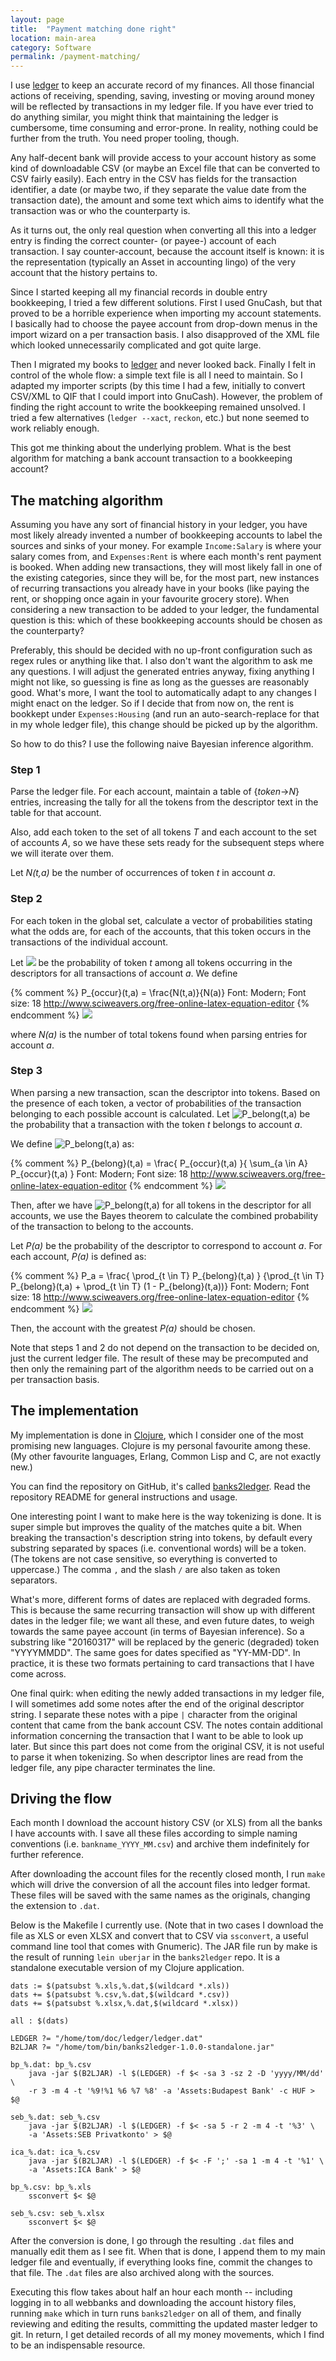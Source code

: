 ```yaml
---
layout: page
title:  "Payment matching done right"
location: main-area
category: Software
permalink: /payment-matching/
---
```


I use [ledger] to keep an accurate record of my finances. All those
financial actions of receiving, spending, saving, investing or moving
around money will be reflected by transactions in my ledger file.  If
you have ever tried to do anything similar, you might think that
maintaining the ledger is cumbersome, time consuming and error-prone.
In reality, nothing could be further from the truth. You need proper
tooling, though.

Any half-decent bank will provide access to your account history as
some kind of downloadable CSV (or maybe an Excel file that can be
converted to CSV fairly easily). Each entry in the CSV has fields for
the transaction identifier, a date (or maybe two, if they separate the
value date from the transaction date), the amount and some text which
aims to identify what the transaction was or who the counterparty is.

As it turns out, the only real question when converting all this into
a ledger entry is finding the correct counter- (or payee-) account of
each transaction. I say counter-account, because the account itself is
known: it is the representation (typically an Asset in accounting
lingo) of the very account that the history pertains to.

Since I started keeping all my financial records in double entry
bookkeeping, I tried a few different solutions. First I used GnuCash,
but that proved to be a horrible experience when importing my account
statements. I basically had to choose the payee account from drop-down
menus in the import wizard on a per transaction basis. I also
disapproved of the XML file which looked unnecessarily complicated and
got quite large.

Then I migrated my books to [ledger] and never looked back. Finally I
felt in control of the whole flow: a simple text file is all I need to
maintain. So I adapted my importer scripts (by this time I had a few,
initially to convert CSV/XML to QIF that I could import into
GnuCash). However, the problem of finding the right account to write
the bookkeeping remained unsolved. I tried a few alternatives (`ledger
--xact`, `reckon`, etc.) but none seemed to work reliably enough.

This got me thinking about the underlying problem. What is the best
algorithm for matching a bank account transaction to a bookkeeping
account?


## The matching algorithm

Assuming you have any sort of financial history in your ledger, you
have most likely already invented a number of bookkeeping accounts to
label the sources and sinks of your money. For example `Income:Salary`
is where your salary comes from, and `Expenses:Rent` is where each
month's rent payment is booked. When adding new transactions, they
will most likely fall in one of the existing categories, since they
will be, for the most part, new instances of recurring transactions
you already have in your books (like paying the rent, or shopping once
again in your favourite grocery store).  When considering a new
transaction to be added to your ledger, the fundamental question is
this: which of these bookkeeping accounts should be chosen as the
counterparty?

Preferably, this should be decided with no up-front configuration such
as regex rules or anything like that. I also don't want the algorithm
to ask me any questions. I will adjust the generated entries anyway,
fixing anything I might not like, so guessing is fine as long as the
guesses are reasonably good. What's more, I want the tool to
automatically adapt to any changes I might enact on the ledger. So if
I decide that from now on, the rent is bookkept under
`Expenses:Housing` (and run an auto-search-replace for that in my
whole ledger file), this change should be picked up by the algorithm.

So how to do this? I use the following naive Bayesian inference algorithm.

### Step 1

Parse the ledger file. For each account, maintain a table of
{*token*&rarr;*N*} entries, increasing the tally for all the tokens
from the descriptor text in the table for that account.

Also, add each token to the set of all tokens *T* and each account to
the set of accounts *A*, so we have these sets ready for the subsequent
steps where we will iterate over them.

Let *N(t,a)* be the number of occurrences of token *t* in account *a*.

### Step 2

For each token in the global set, calculate a vector of probabilities
stating what the odds are, for each of the accounts, that this token
occurs in the transactions of the individual account.

Let ![](/images/payment-matching/eq1.png) be the probability of token
*t* among all tokens occurring in the descriptors for all transactions
of account *a*. We define

{% comment %}
  P_{occur}(t,a) = \frac{N(t,a)}{N(a)}
  Font: Modern; Font size: 18
  http://www.sciweavers.org/free-online-latex-equation-editor
{% endcomment %}
![](/images/payment-matching/eq2.png)

where *N(a)* is the number of total tokens found when parsing entries
for account *a*.

### Step 3

When parsing a new transaction, scan the descriptor into tokens. Based
on the presence of each token, a vector of probabilities of the
transaction belonging to each possible account is calculated. Let
![P_belong(t,a)](/images/payment-matching/eq3.png) be the probability that a
transaction with the token *t* belongs to account *a*.

We define ![P_belong(t,a)](/images/payment-matching/eq3.png) as:

{% comment %}
  P_{belong}(t,a) = \frac{ P_{occur}(t,a) }{ \sum_{a \in A} P_{occur}(t,a) }
  Font: Modern; Font size: 18
  http://www.sciweavers.org/free-online-latex-equation-editor
{% endcomment %}
![](/images/payment-matching/eq4.png)

Then, after we have ![P_belong(t,a)](/images/payment-matching/eq3.png)
for all tokens in the descriptor for all accounts, we use the Bayes
theorem to calculate the combined probability of the transaction to
belong to the accounts.

Let *P(a)* be the probability of the descriptor to correspond to account
*a*. For each account, *P(a)* is defined as:

{% comment %}
  P_a = \frac{ \prod_{t \in T} P_{belong}(t,a) }
  {\prod_{t \in T} P_{belong}(t,a) + \prod_{t \in T} (1 - P_{belong}(t,a))}
  Font: Modern; Font size: 18
  http://www.sciweavers.org/free-online-latex-equation-editor
{% endcomment %}
![](/images/payment-matching/eq5.png)

Then, the account with the greatest *P(a)* should be chosen.

Note that steps 1 and 2 do not depend on the transaction to be decided
on, just the current ledger file. The result of these may be
precomputed and then only the remaining part of the algorithm needs to
be carried out on a per transaction basis.

## The implementation

My implementation is done in [Clojure], which I consider one of the
most promising new languages. Clojure is my personal favourite among
these. (My other favourite languages, Erlang, Common Lisp and C, are
not exactly new.)

You can find the repository on GitHub, it's called [banks2ledger].
Read the repository README for general instructions and usage.

One interesting point I want to make here is the way tokenizing is
done.  It is super simple but improves the quality of the matches
quite a bit.  When breaking the transaction's description string into
tokens, by default every substring separated by spaces
(i.e. conventional words) will be a token. (The tokens are not case
sensitive, so everything is converted to uppercase.) The comma `,` and
the slash `/` are also taken as token separators.

What's more, different forms of dates are replaced with degraded
forms. This is because the same recurring transaction will show up
with different dates in the ledger file; we want all these, and even
future dates, to weigh towards the same payee account (in terms of
Bayesian inference). So a substring like "20160317" will be replaced
by the generic (degraded) token "YYYYMMDD". The same goes for dates
specified as "YY-MM-DD". In practice, it is these two formats
pertaining to card transactions that I have come across.

One final quirk: when editing the newly added transactions in my
ledger file, I will sometimes add some notes after the end of the
original descriptor string. I separate these notes with a pipe `|`
character from the original content that came from the bank account
CSV. The notes contain additional information concerning the
transaction that I want to be able to look up later. But since this
part does not come from the original CSV, it is not useful to parse it
when tokenizing.  So when descriptor lines are read from the ledger
file, any pipe character terminates the line.

## Driving the flow

Each month I download the account history CSV (or XLS) from all the
banks I have accounts with. I save all these files according to simple
naming conventions (i.e. `bankname_YYYY_MM.csv`) and archive them
indefinitely for further reference.

After downloading the account files for the recently closed month, I
run `make` which will drive the conversion of all the account files
into ledger format. These files will be saved with the same names as
the originals, changing the extension to `.dat`.

Below is the Makefile I currently use. (Note that in two cases I
download the file as XLS or even XLSX and convert that to CSV via
`ssconvert`, a useful command line tool that comes with Gnumeric). The
JAR file run by make is the result of running `lein uberjar` in the
`banks2ledger` repo. It is a standalone executable version of my
Clojure application.

    dats := $(patsubst %.xls,%.dat,$(wildcard *.xls))
    dats += $(patsubst %.csv,%.dat,$(wildcard *.csv))
    dats += $(patsubst %.xlsx,%.dat,$(wildcard *.xlsx))

    all : $(dats)

    LEDGER ?= "/home/tom/doc/ledger/ledger.dat"
    B2LJAR ?= "/home/tom/bin/banks2ledger-1.0.0-standalone.jar"

    bp_%.dat: bp_%.csv
    	java -jar $(B2LJAR) -l $(LEDGER) -f $< -sa 3 -sz 2 -D 'yyyy/MM/dd' \
    	-r 3 -m 4 -t '%9!%1 %6 %7 %8' -a 'Assets:Budapest Bank' -c HUF > $@

    seb_%.dat: seb_%.csv
    	java -jar $(B2LJAR) -l $(LEDGER) -f $< -sa 5 -r 2 -m 4 -t '%3' \
    	-a 'Assets:SEB Privatkonto' > $@

    ica_%.dat: ica_%.csv
    	java -jar $(B2LJAR) -l $(LEDGER) -f $< -F ';' -sa 1 -m 4 -t '%1' \
    	-a 'Assets:ICA Bank' > $@

    bp_%.csv: bp_%.xls
    	ssconvert $< $@

    seb_%.csv: seb_%.xlsx
    	ssconvert $< $@

After the conversion is done, I go through the resulting `.dat` files
and manually edit them as I see fit. When that is done, I append them
to my main ledger file and eventually, if everything looks fine,
commit the changes to that file. The `.dat` files are also archived
along with the sources.

Executing this flow takes about half an hour each month -- including
logging in to all webbanks and downloading the account history files,
running `make` which in turn runs `banks2ledger` on all of them, and
finally reviewing and editing the results, committing the updated
master ledger to git.  In return, I get detailed records of all my
money movements, which I find to be an indispensable resource.


[ledger]:           http://ledger-cli.org/
[Clojure]:          http://clojure.org
[banks2ledger]:     https://github.com/tomszilagyi/banks2ledger
